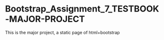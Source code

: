 # Bootstrap_Assignment_7_TESTBOOK-MAJOR-PROJECT
This is the major project, a static page of html+bootstrap
